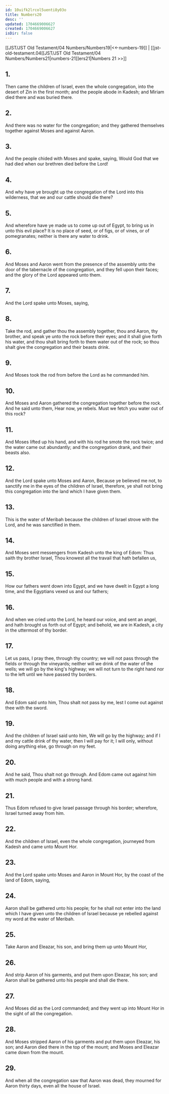 ```yaml
---
id: 10uifk2lrcol5uenti8y03o
title: Numbers20
desc: ''
updated: 1704669006627
created: 1704669006627
isDir: false
---
```

[[JST/JST Old Testament/04 Numbers/Numbers19|<<-numbers-19]] | [[jst-old-testament.04[[JST/JST Old Testament/04 Numbers/Numbers21|numbers-21]]ers21|Numbers 21 >>]]
## 1.
Then came the children of Israel, even the whole congregation, into the desert of Zin in the first month; and the people abode in Kadesh; and Miriam died there and was buried there.
## 2.
And there was no water for the congregation; and they gathered themselves together against Moses and against Aaron.
## 3.
And the people chided with Moses and spake, saying, Would God that we had died when our brethren died before the Lord!
## 4.
And why have ye brought up the congregation of the Lord into this wilderness, that we and our cattle should die there?
## 5.
And wherefore have ye made us to come up out of Egypt, to bring us in unto this evil place? It is no place of seed, or of figs, or of vines, or of pomegranates; neither is there any water to drink.
## 6.
And Moses and Aaron went from the presence of the assembly unto the door of the tabernacle of the congregation, and they fell upon their faces; and the glory of the Lord appeared unto them.
## 7.
And the Lord spake unto Moses, saying,
## 8.
Take the rod, and gather thou the assembly together, thou and Aaron, thy brother, and speak ye unto the rock before their eyes; and it shall give forth his water, and thou shalt bring forth to them water out of the rock; so thou shalt give the congregation and their beasts drink.
## 9.
And Moses took the rod from before the Lord as he commanded him.
## 10.
And Moses and Aaron gathered the congregation together before the rock. And he said unto them, Hear now, ye rebels. Must we fetch you water out of this rock?
## 11.
And Moses lifted up his hand, and with his rod he smote the rock twice; and the water came out abundantly; and the congregation drank, and their beasts also.
## 12.
And the Lord spake unto Moses and Aaron, Because ye believed me not, to sanctify me in the eyes of the children of Israel, therefore, ye shall not bring this congregation into the land which I have given them.
## 13.
This is the water of Meribah because the children of Israel strove with the Lord, and he was sanctified in them.
## 14.
And Moses sent messengers from Kadesh unto the king of Edom: Thus saith thy brother Israel, Thou knowest all the travail that hath befallen us,
## 15.
How our fathers went down into Egypt, and we have dwelt in Egypt a long time, and the Egyptians vexed us and our fathers;
## 16.
And when we cried unto the Lord, he heard our voice, and sent an angel, and hath brought us forth out of Egypt; and behold, we are in Kadesh, a city in the uttermost of thy border.
## 17.
Let us pass, I pray thee, through thy country; we will not pass through the fields or through the vineyards; neither will we drink of the water of the wells; we will go by the king\'s highway; we will not turn to the right hand nor to the left until we have passed thy borders.
## 18.
And Edom said unto him, Thou shalt not pass by me, lest I come out against thee with the sword.
## 19.
And the children of Israel said unto him, We will go by the highway; and if I and my cattle drink of thy water, then I will pay for it; I will only, without doing anything else, go through on my feet.
## 20.
And he said, Thou shalt not go through. And Edom came out against him with much people and with a strong hand.
## 21.
Thus Edom refused to give Israel passage through his border; wherefore, Israel turned away from him.
## 22.
And the children of Israel, even the whole congregation, journeyed from Kadesh and came unto Mount Hor.
## 23.
And the Lord spake unto Moses and Aaron in Mount Hor, by the coast of the land of Edom, saying,
## 24.
Aaron shall be gathered unto his people; for he shall not enter into the land which I have given unto the children of Israel because ye rebelled against my word at the water of Meribah.
## 25.
Take Aaron and Eleazar, his son, and bring them up unto Mount Hor,
## 26.
And strip Aaron of his garments, and put them upon Eleazar, his son; and Aaron shall be gathered unto his people and shall die there.
## 27.
And Moses did as the Lord commanded; and they went up into Mount Hor in the sight of all the congregation.
## 28.
And Moses stripped Aaron of his garments and put them upon Eleazar, his son; and Aaron died there in the top of the mount; and Moses and Eleazar came down from the mount.
## 29.
And when all the congregation saw that Aaron was dead, they mourned for Aaron thirty days, even all the house of Israel.

